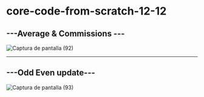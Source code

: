 # core-code-from-scratch-12-12

## ---Average & Commissions ---

![Captura de pantalla (92)](https://user-images.githubusercontent.com/92037725/207208316-e6e2a871-11a4-458e-9c3e-190525d29b19.png)

---
## ---Odd Even update---

![Captura de pantalla (93)](https://user-images.githubusercontent.com/92037725/207208364-c3baad97-80b3-4130-b97a-910e3610d44f.png)
